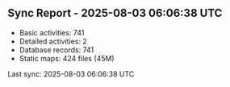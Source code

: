 ## Sync Report - 2025-08-03 06:06:38 UTC

- Basic activities: 741
- Detailed activities: 2
- Database records: 741
- Static maps: 424 files (45M)

Last sync: 2025-08-03 06:06:38 UTC
